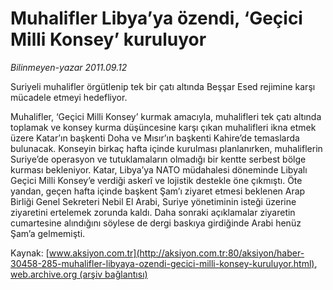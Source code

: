 # Muhalifler Libya’ya özendi, ‘Geçici Milli Konsey’ kuruluyor

*Bilinmeyen-yazar 2011.09.12*

<font class="agenda2NewsSpot">
 Suriyeli muhalifler örgütlenip tek bir çatı altında Beşşar Esed rejimine karşı mücadele etmeyi hedefliyor.
</font>
<font class="newsDetail">
 <p>
  Muhalifler, ‘Geçici Milli Konsey’ kurmak amacıyla, muhalifleri tek çatı altında toplamak ve konsey kurma düşüncesine karşı çıkan muhalifleri ikna etmek üzere Katar’ın başkenti Doha ve Mısır’ın başkenti Kahire’de temaslarda bulunacak. Konseyin birkaç hafta içinde kurulması planlanırken, muhaliflerin Suriye’de operasyon ve tutuklamaların olmadığı bir kentte serbest bölge kurması bekleniyor. Katar, Libya’ya NATO müdahalesi döneminde Libyalı Geçici Milli Konsey’e verdiği askerî ve lojistik destekle öne çıkmıştı. Öte yandan, geçen hafta içinde başkent Şam’ı ziyaret etmesi beklenen Arap Birliği Genel Sekreteri Nebil El Arabi, Suriye yönetiminin isteği üzerine ziyaretini ertelemek zorunda kaldı. Daha sonraki açıklamalar ziyaretin cumartesine alındığını söylese de dergi baskıya girdiğinde Arabi henüz Şam’a gelmemişti.
 </p>
</font>

Kaynak: [www.aksiyon.com.tr](http://aksiyon.com.tr:80/aksiyon/haber-30458-285-muhalifler-libyaya-ozendi-gecici-milli-konsey-kuruluyor.html), [web.archive.org (arşiv bağlantısı)](http://web.archive.org/web/20111015153142/http://aksiyon.com.tr:80/aksiyon/haber-30458-285-muhalifler-libyaya-ozendi-gecici-milli-konsey-kuruluyor.html)
